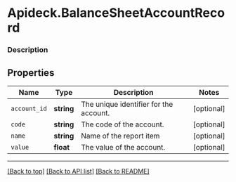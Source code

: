 # Apideck.BalanceSheetAccountRecord

### Description

## Properties
Name | Type | Description | Notes
------------ | ------------- | ------------- | -------------
`account_id` | **string** | The unique identifier for the account. | [optional] 
`code` | **string** | The code of the account. | [optional] 
`name` | **string** | Name of the report item | [optional] 
`value` | **float** | The value of the account. | [optional] 





---

[[Back to top]](#) [[Back to API list]](../../../../README.md#documentation-for-api-endpoints) [[Back to README]](../../../../README.md)


